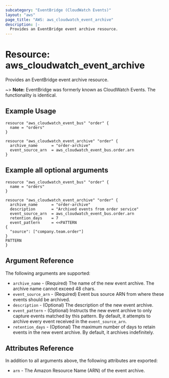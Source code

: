 ```yaml
---
subcategory: "EventBridge (CloudWatch Events)"
layout: "aws"
page_title: "AWS: aws_cloudwatch_event_archive"
description: |-
  Provides an EventBridge event archive resource.
---
```


# Resource: aws_cloudwatch_event_archive

Provides an EventBridge event archive resource.

~> **Note:** EventBridge was formerly known as CloudWatch Events. The functionality is identical.


## Example Usage

```hcl
resource "aws_cloudwatch_event_bus" "order" {
  name = "orders"
}

resource "aws_cloudwatch_event_archive" "order" {
  archive_name 		= "order-archive"
  event_source_arn 	= aws_cloudwatch_event_bus.order.arn
}
```

## Example all optional arguments

```hcl
resource "aws_cloudwatch_event_bus" "order" {
  name = "orders"
}

resource "aws_cloudwatch_event_archive" "order" {
  archive_name 		= "order-archive"
  description  		= "Archived events from order service"
  event_source_arn 	= aws_cloudwatch_event_bus.order.arn
  retention_days	= 7
  event_pattern		= <<PATTERN
{
  "source": ["company.team.order"]
}
PATTERN
}
```

## Argument Reference

The following arguments are supported:

* `archive_name` - (Required) The name of the new event archive. The archive name cannot exceed 48 chars.
* `event_source_arn` - (Required) Event bus source ARN from where these events should be archived.
* `description` - (Optional) The description of the new event archive.
* `event_pattern` - (Optional) Instructs the new event archive to only capture events matched by this pattern. By default, it attempts to archive every event received in the `event_source_arn`.
* `retention_days` - (Optional) The maximum number of days to retain events in the new event archive. By default, it archives indefinitely.

## Attributes Reference

In addition to all arguments above, the following attributes are exported:

* `arn` - The Amazon Resource Name (ARN) of the event archive.
